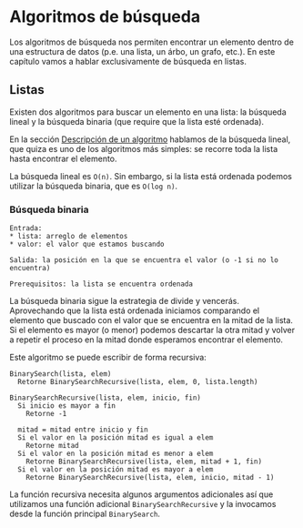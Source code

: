 # Algoritmos de búsqueda

Los algoritmos de búsqueda nos permiten encontrar un elemento dentro de una estructura de datos (p.e. una lista, un árbo, un grafo, etc.). En este capítulo vamos a hablar exclusivamente de búsqueda en listas.

## Listas

Existen dos algoritmos para buscar un elemento en una lista: la búsqueda lineal y la búsqueda binaria (que require que la lista esté ordenada).

En la sección [Descripción de un algoritmo](describiendo-algoritmos.md) hablamos de la búsqueda lineal, que quiza es uno de los algoritmos más simples: se recorre toda la lista hasta encontrar el elemento.

La búsqueda lineal es `O(n)`. Sin embargo, si la lista está ordenada podemos utilizar la búsqueda binaria, que es `O(log n)`.

### Búsqueda binaria

```
Entrada:
* lista: arreglo de elementos
* valor: el valor que estamos buscando

Salida: la posición en la que se encuentra el valor (o -1 si no lo encuentra)

Prerequisitos: la lista se encuentra ordenada
```

La búsqueda binaria sigue la estrategia de divide y vencerás. Aprovechando que la lista está ordenada iniciamos comparando el elemento que buscado con el valor que se encuentra en la mitad de la lista. Si el elemento es mayor (o menor) podemos descartar la otra mitad y volver a repetir el proceso en la mitad donde esperamos encontrar el elemento.

Este algoritmo se puede escribir de forma recursiva:

```
BinarySearch(lista, elem)
  Retorne BinarySearchRecursive(lista, elem, 0, lista.length)

BinarySearchRecursive(lista, elem, inicio, fin)
  Si inicio es mayor a fin
    Retorne -1

  mitad = mitad entre inicio y fin
  Si el valor en la posición mitad es igual a elem
    Retorne mitad
  Si el valor en la posición mitad es menor a elem
    Retorne BinarySearchRecursive(lista, elem, mitad + 1, fin)
  Si el valor en la posición mitad es mayor a elem
    Retorne BinarySearchRecursive(lista, elem, inicio, mitad - 1)  
```

La función recursiva necesita algunos argumentos adicionales así que utilizamos una función adicional `BinarySearchRecursive` y la invocamos desde la función principal `BinarySearch`.
